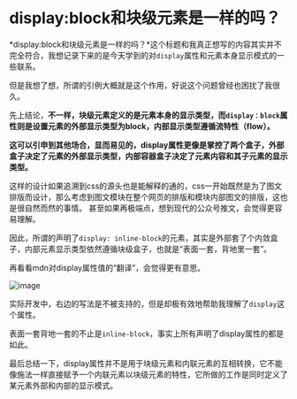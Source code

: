 # display:block和块级元素是一样的吗？

*display:block和块级元素是一样的吗？*这个标题和我真正想写的内容其实并不完全符合，我想记录下来的是今天学到的对`display`属性和元素本身显示模式的一些联系。

但是我想了想，所谓的引例大概就是这个作用，好说这个问题曾经也困扰了我很久。

先上结论，**不一样，块级元素定义的是元素本身的显示类型，而`display：block`属性则是设置元素的外部显示类型为block，内部显示类型遵循流特性（flow）。**

**这可以引申到其他场合，显而易见的，display属性更像是掌控了两个盒子，外部盒子决定了元素的外部显示类型，内部容器盒子决定了元素内容和其子元素的显示类型。**

这样的设计如果追溯到css的源头也是能解释的通的，css一开始既然是为了图文排版而设计，那么考虑到图文模块在整个网页的排版和模块内部图文的排版，这也是很自然而然的事情。
甚至如果再极端点，想到现代的公众号推文，会觉得更容易理解。

因此，所谓的声明了`display: inline-block`的元素，其实是外部套了个内敛盒子，内部元素显示类型依然遵循块级盒子，也就是“表面一套，背地里一套”。

再看看mdn对display属性值的“翻译”，会觉得更有意思。

![image](https://github.com/Bubble-419/myblog/blob/main/images/image-20210421235503265.png)

实际开发中，右边的写法是不被支持的，但是却极有效地帮助我理解了`display`这个属性。

表面一套背地一套的不止是`inline-block`，事实上所有声明了display属性的都是如此。



最后总结一下，display属性并不是用于块级元素和内联元素的互相转换，它不能像施法一样直接赋予一个内联元素以块级元素的特性，它所做的工作是同时定义了某元素外部和内部的显示模式。

